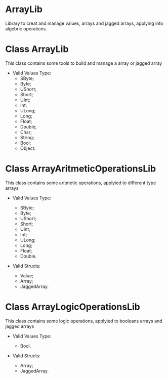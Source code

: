 # ArrayLib
Library to creat and manage values, arrays and jagged arrays, applying into algebric operations.

# Class ArrayLib
This class contains some tools to build and manage a array or jagged array

* Valid Values Type:
	* SByte;
	* Byte;
	* UShort;
	* Short;
	* UInt;
	* Int;
	* ULong;
	* Long;
	* Float;
	* Double;
	* Char;
	* String;
	* Bool;
	* Object.
	
# Class ArrayAritmeticOperationsLib
This class contains some aritmetic operations, applyied to different type arrays

* Valid Values Type:
    * SByte;
    * Byte;
    * UShort;
    * Short;
    * UInt;
    * Int;
    * ULong;
    * Long;
    * Float;
    * Double.
    
* Valid Structs:
    * Value;
    * Array;
    * JaggedArray.

# Class ArrayLogicOperationsLib
This class contains some logic operations, applyied to booleans arrays and jagged arrays

* Valid Values Type:
    * Bool.
    
* Valid Structs:    
    * Array;
    * JaggedArray.
